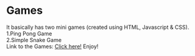 # Games
It basically has two mini games (created using HTML, Javascript & CSS).<br>
1.Ping Pong Game<br>
2.Simple Snake Game<br>
Link to the Games: <a href="https://madhav5225.github.io/Game/">Click here!</a> Enjoy!
